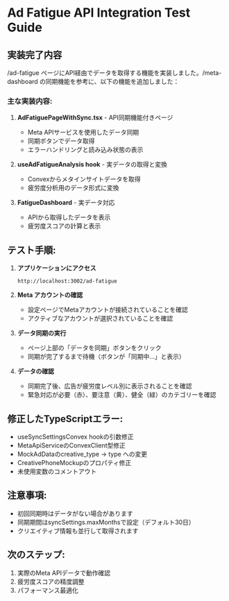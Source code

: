 # Ad Fatigue API Integration Test Guide

## 実装完了内容

/ad-fatigue ページにAPI経由でデータを取得する機能を実装しました。/meta-dashboard の同期機能を参考に、以下の機能を追加しました：

### 主な実装内容:

1. **AdFatiguePageWithSync.tsx** - API同期機能付きページ
   - Meta APIサービスを使用したデータ同期
   - 同期ボタンでデータ取得
   - エラーハンドリングと読み込み状態の表示

2. **useAdFatigueAnalysis hook** - 実データの取得と変換
   - Convexからメタインサイトデータを取得
   - 疲労度分析用のデータ形式に変換

3. **FatigueDashboard** - 実データ対応
   - APIから取得したデータを表示
   - 疲労度スコアの計算と表示

## テスト手順:

1. **アプリケーションにアクセス**
   ```
   http://localhost:3002/ad-fatigue
   ```

2. **Meta アカウントの確認**
   - 設定ページでMetaアカウントが接続されていることを確認
   - アクティブなアカウントが選択されていることを確認

3. **データ同期の実行**
   - ページ上部の「データを同期」ボタンをクリック
   - 同期が完了するまで待機（ボタンが「同期中...」と表示）

4. **データの確認**
   - 同期完了後、広告が疲労度レベル別に表示されることを確認
   - 緊急対応が必要（赤）、要注意（黄）、健全（緑）のカテゴリーを確認

## 修正したTypeScriptエラー:

- useSyncSettingsConvex hookの引数修正
- MetaApiServiceのConvexClient型修正
- MockAdDataのcreative_type → type への変更
- CreativePhoneMockupのプロパティ修正
- 未使用変数のコメントアウト

## 注意事項:

- 初回同期時はデータがない場合があります
- 同期期間はsyncSettings.maxMonthsで設定（デフォルト30日）
- クリエイティブ情報も並行して取得されます

## 次のステップ:

1. 実際のMeta APIデータで動作確認
2. 疲労度スコアの精度調整
3. パフォーマンス最適化